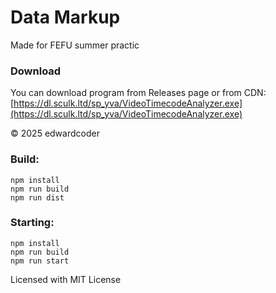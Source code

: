# Data Markup
Made for FEFU summer practic

### Download
You can download program from Releases page or from CDN: \
[https://dl.sculk.ltd/sp_yva/VideoTimecodeAnalyzer.exe](https://dl.sculk.ltd/sp_yva/VideoTimecodeAnalyzer.exe)

&copy; 2025 edwardcoder

### Build:
```
npm install
npm run build
npm run dist
```

### Starting:
```
npm install
npm run build
npm run start
```

Licensed with MIT License
